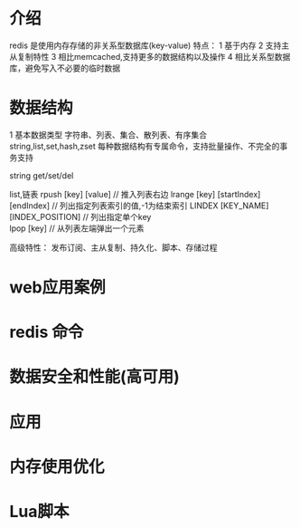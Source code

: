 # 介绍
redis 是使用内存存储的非关系型数据库(key-value)
特点：
1 基于内存
2 支持主从复制特性
3 相比memcached,支持更多的数据结构以及操作
4 相比关系型数据库，避免写入不必要的临时数据


# 数据结构
1 基本数据类型
字符串、列表、集合、散列表、有序集合
string,list,set,hash,zset
每种数据结构有专属命令，支持批量操作、不完全的事务支持

string
get/set/del

list,链表
rpush [key] [value] // 推入列表右边
lrange [key] [startIndex] [endIndex] // 列出指定列表索引的值,-1为结束索引
LINDEX [KEY_NAME] [INDEX_POSITION] // 列出指定单个key  
lpop [key]  // 从列表左端弹出一个元素

高级特性：
发布订阅、主从复制、持久化、脚本、存储过程

# web应用案例


# redis 命令

# 数据安全和性能(高可用)

# 应用

# 内存使用优化

# Lua脚本

